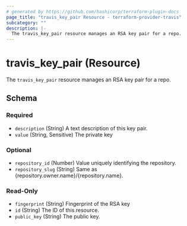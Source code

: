 ```yaml
---
# generated by https://github.com/hashicorp/terraform-plugin-docs
page_title: "travis_key_pair Resource - terraform-provider-travis"
subcategory: ""
description: |-
  The travis_key_pair resource manages an RSA key pair for a repo.
---
```


# travis_key_pair (Resource)

The `travis_key_pair` resource manages an RSA key pair for a repo.



<!-- schema generated by tfplugindocs -->
## Schema

### Required

- `description` (String) A text description of this key pair.
- `value` (String, Sensitive) The private key

### Optional

- `repository_id` (Number) Value uniquely identifying the repository.
- `repository_slug` (String) Same as {repository.owner.name}/{repository.name}.

### Read-Only

- `fingerprint` (String) Fingerprint of the RSA key
- `id` (String) The ID of this resource.
- `public_key` (String) The public key.


